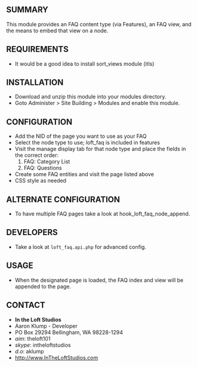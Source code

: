 ## SUMMARY
This module provides an FAQ content type (via Features), an FAQ view,
and the means to embed that view on a node.

## REQUIREMENTS
* It would be a good idea to install sort_views module (itls)

## INSTALLATION
* Download and unzip this module into your modules directory.
* Goto Administer > Site Building > Modules and enable this module.


## CONFIGURATION
* Add the NID of the page you want to use as your FAQ
* Select the node type to use; loft_faq is included in features
* Visit the manage display tab for that node type and place the fields in the correct order:
    1. FAQ: Category List
    1. FAQ: Questions
* Create some FAQ entities and visit the page listed above
* CSS style as needed


## ALTERNATE CONFIGURATION
* To have multiple FAQ pages take a look at hook_loft_faq_node_append.


## DEVELOPERS
* Take a look at `loft_faq.api.php` for advanced config.


## USAGE
* When the designated page is loaded, the FAQ index and view will be appended to
  the page.


## CONTACT
* **In the Loft Studios**
* Aaron Klump - Developer
* PO Box 29294 Bellingham, WA 98228-1294
* _aim_: theloft101
* _skype_: intheloftstudios
* _d.o_: aklump
* <http://www.InTheLoftStudios.com>